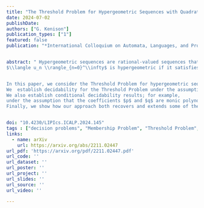 ```yaml
---
title: "The Threshold Problem for Hypergeometric Sequences with Quadratic Parameters"
date: 2024-07-02
publishDate:
authors: ["G. Kenison"]
publication_types: ["1"]
featured: false
publication: "*International Colloquium on Automata, Languages, and Programming, ICALP '24*"


abstract: " Hypergeometric sequences are rational-valued sequences that satisfy first-order linear recurrence relations with polynomial coefficients; that is,
$\\langle u_n \\rangle_{n=0}^\\infty$ is hypergeometric if it satisfies a first-order linear recurrence of the form $p(n)u_{n+1} =  q(n)u_{n}$ with polynomial coefficients $p,q\\in\\mathbb{Z}[x]$ and $u_0\\in\\mathbb{Q}$.


In this paper, we consider the Threshold Problem for hypergeometric sequences: given a hypergeometric sequence $\\langle {u_n}\\rangle_{n=0}^\\infty$ and a threshold $t\\in\\mathbb{Q}$, determine whether $u_n \\ge t$ for each $n\\in\\mathbb{N}_0$.
We  establish decidability for the Threshold Problem under the assumption that  the coefficients $p$ and $q$ are monic polynomials whose roots lie in an imaginary quadratic extension of $\\mathbb{Q}$.
We also establish conditional decidability results; for example,
under the assumption that the coefficients $p$ and $q$ are monic polynomials whose roots lie in any number of quadratic extensions of $\\mathbb{Q}$, the Threshold Problem is decidable subject to the truth of Schanuel's conjecture.
Finally, we show how our approach both recovers and extends some of the recent decidability results on the Membership Problem for hypergeometric sequences with quadratic parameters. "


doi: "10.4230/LIPIcs.ICALP.2024.145"
tags : ["decision problems", "Membership Problem", "Threshold Problem", "hypergeometric sequences"]
links:
  - name: arXiv
    url: https://arxiv.org/abs/2211.02447
url_pdf: 'https://arxiv.org/pdf/2211.02447.pdf'
url_code: ''
url_dataset: ''
url_poster: ''
url_project: ''
url_slides: ''
url_source: ''
url_video: ''

---
```




